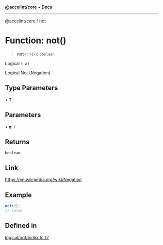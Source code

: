 [**@accelint/core**](../README.md) • **Docs**

***

[@accelint/core](../README.md) / not

# Function: not()

> **not**\<`T`\>(`x`): `boolean`

Logical `(!a)`

Logical Not (Negation)

## Type Parameters

• **T**

## Parameters

• **x**: `T`

## Returns

`boolean`

## Link

https://en.wikipedia.org/wiki/Negation

## Example

```ts
not(2);
// false
```

## Defined in

[logical/not/index.ts:12](https://github.com/gohypergiant/standard-toolkit/blob/87ae5060c82d212b75a10cafb0030b08916e90f1/packages/core/src/logical/not/index.ts#L12)
